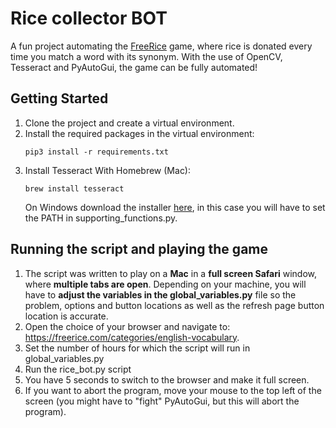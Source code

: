 # Rice collector BOT
A fun project automating the [FreeRice](https://freerice.com/categories/english-vocabulary) game, where rice is donated every time you match a word with its synonym. With the use of OpenCV, Tesseract and PyAutoGui, the game can be fully automated!

## Getting Started
1.  Clone the project and create a virtual environment.
2.  Install the required packages in the virtual environment:
    ```
    pip3 install -r requirements.txt
    ```
3.  Install Tesseract
    With Homebrew (Mac):
    ```
    brew install tesseract
    ```
    On Windows download the installer [here](https://github.com/UB-Mannheim/tesseract/wiki), in this case you will have to set the PATH in supporting_functions.py.

## Running the script and playing the game
1.  The script was written to play on a **Mac** in a **full screen Safari** window, where **multiple tabs are open**.       Depending on your machine, you will have to **adjust the variables in the global_variables.py** file so the problem,    options and button locations as well as the refresh page button location is accurate.
2.  Open the choice of your browser and navigate to: https://freerice.com/categories/english-vocabulary.
3.  Set the number of hours for which the script will run in global_variables.py
4.  Run the rice_bot.py script
5.  You have 5 seconds to switch to the browser and make it full screen.
6.  If you want to abort the program, move your mouse to the top left of the screen (you might have to "fight"              PyAutoGui, but this will abort the program).
